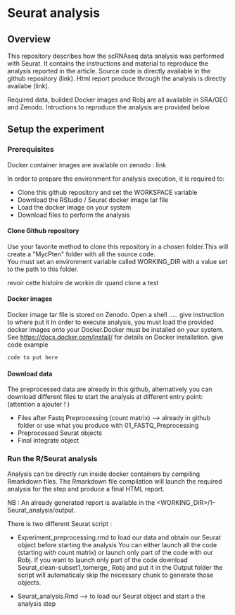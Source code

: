 # Seurat analysis
## Overview
This repository describes how the scRNAseq data analysis was performed with Seurat. It contains the instructions and material to reproduce the analysis reported in the article.
Source code is directly available in the github repository (link).
Html report produce through the analysis is directly availabe (link).

Required data, builded Docker images and Robj are all available in SRA/GEO and Zenodo. Intructions to reproduce the analysis are provided below.

## Setup the experiment
### Prerequisites
Docker container images are available on zenodo : link

In order to prepare the environment for analysis execution, it is required to:
- Clone this github repository and set the WORKSPACE variable
- Download the RStudio / Seurat docker image tar file
- Load the docker image on your system
- Download files to perform the analysis

#### Clone Github repository
Use your favorite method to clone this repository in a chosen folder.This will create a "MycPten" folder with all the source code. <br/>
You must set an environment variable called WORKING_DIR with a value set to the path to this folder.

revoir cette histoire de workin dir quand clone a test

#### Docker images
Docker image tar file is stored on Zenodo. Open a shell ..... give instruction to where put it
In order to execute analysis, you must load the provided docker images onto your Docker.Docker must be installed on your system. See https://docs.docker.com/install/ for details on Docker installation.
give code example
```bash
code to put here
```
#### Download data
The preprocessed data are already in this github, alternatively you can download different files to start the analysis at different entry point: (attention a ajouter ! )
- Files after Fastq Preprocessing (count matrix) --> already in github folder or use what you produce with 01_FASTQ_Preprocessing
- Preprocessed Seurat objects
- Final integrate object

### Run the R/Seurat analysis
Analysis can be directly run inside docker containers by compiling Rmarkdown files. The Rmarkdown file compilation will launch the required analysis for the step and produce a final HTML report.

NB : An already generated report is available in the <WORKING_DIR>/1-Seurat_analysis/output.

There is two different Seurat script :
- Experiment_preprocessing.rmd
to load our data and obtain our Seurat object before starting the analysis
You can either launch all the code (starting with count matrix) or launch only part of the code with our Robj.
If you want to launch only part of the code download Seurat_clean-subset1_tomerge_ Robj and put it in the Output folder the script will automaticaly skip the necessary chunk to generate those objects.

- Seurat_analysis.Rmd --> to load our Seurat object and start a the analysis step
